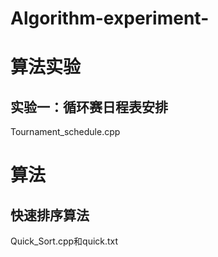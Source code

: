 # Algorithm-experiment-
# 算法实验
## 实验一：循环赛日程表安排
Tournament_schedule.cpp
# 算法
## 快速排序算法
Quick_Sort.cpp和quick.txt
